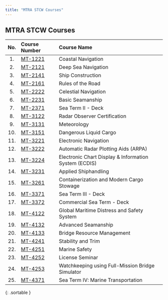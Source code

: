 ```yaml
---
title: "MTRA STCW Courses" 
---
```


## MTRA STCW Courses
 <div class='eighty' markdown='1' >

| No.   | Course Number | Course Name |
|:-----:|:--------------|:------------|
| 1. | [MT-1221](MT-1221.html) | Coastal Navigation |
| 2. | [MT-2121](MT-2121.html) | Deep Sea Navigation |
| 3. | [MT-2141](MT-2141.html) | Ship Construction |
| 4. | [MT-2161](MT-2161.html) | Rules of the Road |
| 5. | [MT-2222](MT-2222.html) | Celestial Navigation |
| 6. | [MT-2231](MT-2231.html) | Basic Seamanship |
| 7. | [MT-2371](MT-2371.html) | Sea Term II - Deck |
| 8. | [MT-3122](MT-3122.html) | Radar Observer Certification |
| 9. | [MT-3131](MT-3131.html) | Meteorology |
| 10. | [MT-3151](MT-3151.html) | Dangerous Liquid Cargo |
| 11. | [MT-3221](MT-3221.html) | Electronic Navigation |
| 12. | [MT-3222](MT-3222.html) | Automatic Radar Plotting Aids (ARPA) |
| 13. | [MT-3224](MT-3224.html) | Electronic Chart Display & Information System (ECDIS) |
| 14. | [MT-3231](MT-3231.html) | Applied Shiphandling |
| 15. | [MT-3261](MT-3261.html) | Containerization and Modern Cargo Stowage |
| 16. | [MT-3371](MT-3371.html) | Sea Term III - Deck |
| 17. | [MT-3372](MT-3372.html) | Commercial Sea Term - Deck |
| 18. | [MT-4122](MT-4122.html) | Global Maritime Distress and Safety System |
| 19. | [MT-4132](MT-4132.html) | Advanced Seamanship |
| 20. | [MT-4133](MT-4133.html) | Bridge Resource Management |
| 21. | [MT-4241](MT-4241.html) | Stability and Trim |
| 22. | [MT-4251](MT-4251.html) | Marine Safety |
| 23. | [MT-4252](MT-4252.html) | License Seminar |
| 24. | [MT-4253](MT-4253.html) | Watchkeeping using Full-Mission Bridge Simulator |
| 25. | [MT-4371](MT-4371.html) | Sea Term IV: Marine Transportation |
{: .sortable }

</div>